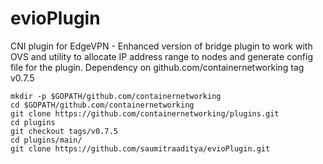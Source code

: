 # evioPlugin
CNI plugin for EdgeVPN - Enhanced version of bridge plugin to work with OVS and utility to allocate IP address range 
to nodes and generate config file for the plugin.
Dependency on github.com/containernetworking tag v0.7.5  
``` 
mkdir -p $GOPATH/github.com/containernetworking
cd $GOPATH/github.com/containernetworking
git clone https://github.com/containernetworking/plugins.git
cd plugins
git checkout tags/v0.7.5
cd plugins/main/
git clone https://github.com/saumitraaditya/evioPlugin.git
```
